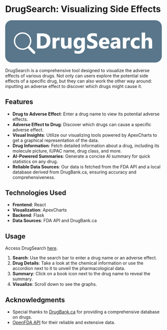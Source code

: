 # DrugSearch: Visualizing Side Effects

![DrugSearch Logo](src/assets/drugsearch_logo.png) 

DrugSearch is a comprehensive tool designed to visualize the adverse effects of various drugs. Not only can users explore the potential side effects of a specific drug, but they can also work the other way around: inputting an adverse effect to discover which drugs might cause it.

## Features

- **Drug to Adverse Effect**: Enter a drug name to view its potential adverse effects.
- **Adverse Effect to Drug**: Discover which drugs can cause a specific adverse effect.
- **Visual Insights**: Utilize our visualizing tools powered by ApexCharts to get a graphical representation of the data.
- **Drug Information**: Fetch detailed information about a drug, including its molecule picture, IUPAC name, drug class, and more.
- **AI-Powered Summaries**: Generate a concise AI summary for quick statistics on any drug.
- **Reliable Data Sources**: Our data is fetched from the FDA API and a local database derived from DrugBank.ca, ensuring accuracy and comprehensiveness.

## Technologies Used

- **Frontend**: React
- **Visualization**: ApexCharts
- **Backend**: Flask
- **Data Sources**: FDA API and DrugBank.ca

## Usage

Access DrugSearch [here](https://drugsearch.org).

1. **Search**: Use the search bar to enter a drug name or an adverse effect.
2. **Drug Details**: Take a look at the chemical information or use the accordion next to it to unveil the pharmacological data.
3. **Summary**: Click on a book icon next to the drug name to reveal the summary.
4. **Visualize**: Scroll down to see the graphs.

## Acknowledgments

- Special thanks to [DrugBank.ca](https://www.drugbank.ca/) for providing a comprehensive database on drugs.
- [OpenFDA API](https://open.fda.gov/) for their reliable and extensive data.
